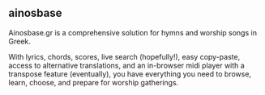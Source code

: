 ## ainosbase

Ainosbase.gr is a comprehensive solution for hymns and worship songs in Greek.

With lyrics, chords, scores, live search (hopefully!), easy copy-paste, access to alternative translations, and an in-browser midi player with a transpose feature (eventually), you have everything you need to browse, learn, choose, and prepare for worship gatherings.
